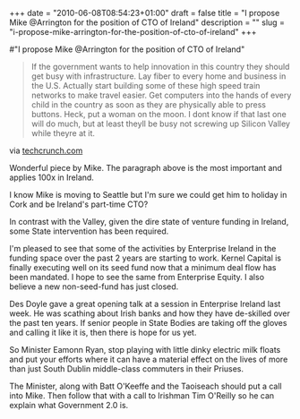 +++
date = "2010-06-08T08:54:23+01:00"
draft = false
title = "I propose Mike @Arrington for the position of CTO of Ireland"
description = ""
slug = "i-propose-mike-arrington-for-the-position-of-cto-of-ireland"
+++

#"I propose Mike @Arrington for the position of CTO of Ireland"


 <div class="posterous_bookmarklet_entry">
 <blockquote class="posterous_medium_quote">If the government wants to help innovation in this country they should get busy with infrastructure. Lay fiber to every home and business in the U.S. Actually start building some of these high speed train networks to make travel easier. Get computers into the hands of every child in the country as soon as they are physically able to press buttons. Heck, put a woman on the moon. I dont know if that last one will do much, but at least theyll be busy not screwing up Silicon Valley while theyre at it.</blockquote>

<div class="posterous_quote_citation">via <a href="http://techcrunch.com/2010/06/07/heres-how-the-government-can-fix-silicon-valley-leave-it-alone/?utm_source=feedburner&amp;utm_medium=feed&amp;utm_campaign=Feed:+Techcrunch+(TechCrunch)">techcrunch.com</a></div>
 <p>Wonderful piece by Mike. The paragraph above is the most important and applies 100x in Ireland.
</p><p>I know Mike is moving to Seattle but I'm sure we could get him to holiday in Cork and be Ireland's part-time CTO?
</p><p>In contrast with the Valley, given the dire state of venture funding in Ireland, some State intervention has been required. 
</p><p>I'm pleased to see that some of the activities by Enterprise Ireland in the funding space over the past 2 years are starting to work. Kernel Capital is finally executing well on its seed fund now that a minimum deal flow has been mandated. I hope to see the same from Enterprise Equity. I also believe a new non-seed-fund has just closed.
</p><p>Des Doyle gave a great opening talk at a session in Enterprise Ireland last week. He was scathing about Irish banks and how they have de-skilled over the past ten years. If senior people in State Bodies are taking off the gloves and calling it like it is, then there is hope for us yet.
</p><p>So Minister Eamonn Ryan, stop playing with little dinky electric milk floats and put your efforts where it can have a material effect on the lives of more than just South Dublin middle-class commuters in their Priuses. 
</p><p>The Minister, along with Batt O'Keeffe and the Taoiseach should put a call into Mike. Then follow that with a call to Irishman Tim O'Reilly so he can explain what Government 2.0 is.</p></div>
 